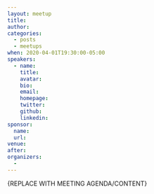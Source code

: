 ```yaml
---
layout: meetup
title:
author:
categories:
  - posts
  - meetups
when: 2020-04-01T19:30:00-05:00
speakers:
  - name:
    title:
    avatar:
    bio:
    email:
    homepage:
    twitter:
    github:
    linkedin:
sponsor:
  name:
  url:
venue:
after:
organizers:
  -
---
```


{REPLACE WITH MEETING AGENDA/CONTENT}
